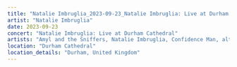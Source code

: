 ```yaml
---
title: "Natalie Imbruglia_2023-09-23_Natalie Imbruglia: Live at Durham Cathedral"
artist: "Natalie Imbruglia"
date: 2023-09-23
concert: "Natalie Imbruglia: Live at Durham Cathedral"
artists: "Amyl and the Sniffers, Natalie Imbruglia, Confidence Man, alt-J, Olly Murs, Will Young, A Flock of Seagulls, Bow Wow Wow, Blossoms, beabadoobee, Corinne Bailey Rae, Björn Again, Scouting for Girls, Annie Mac, Jack Savoretti"
location: "Durham Cathedral"
location_details: "Durham, United Kingdom"
---
```

